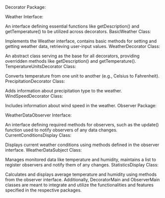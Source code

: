 Decorator Package:

Weather Interface:

An interface defining essential functions like getDescription() and getTemperature() to be utilized across decorators.
BasicWeather Class:

Implements the Weather interface, contains basic methods for setting and getting weather data, retrieving user-input values.
WeatherDecorator Class:

An abstract class serving as the base for all decorators, providing overridden methods like getDescription() and getTemperature().
TemperatureUnitsDecorator Class:

Converts temperature from one unit to another (e.g., Celsius to Fahrenheit).
PrecipitationDecorator Class:

Adds information about precipitation type to the weather.
WindSpeedDecorator Class:

Includes information about wind speed in the weather.
Observer Package:

WeatherDataObserver Interface:

An interface defining required methods for observers, such as the update() function used to notify observers of any data changes.
CurrentConditionsDisplay Class:

Displays current weather conditions using methods defined in the observer interface.
WeatherDataSubject Class:

Manages monitored data like temperature and humidity, maintains a list to register observers and notify them of any changes.
StatisticsDisplay Class:

Calculates and displays average temperature and humidity using methods from the observer interface.
Additionally, DecoratorMain and ObserverMain classes are meant to integrate and utilize the functionalities and features specified in the respective packages.
